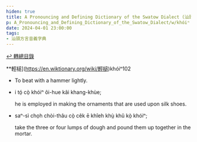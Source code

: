 ```yaml
---
hiden: true
title: A Pronouncing and Defining Dictionary of the Swatow Dialect (汕頭方言音義字典) / khóiⁿ
p: A_Pronouncing_and_Defining_Dictionary_of_the_Swatow_Dialect/w/khóiⁿ
date: 2024-04-01 23:00:00
tags: 
- 汕頭方言音義字典
---
```


[↩️ 轉總目錄](/A_Pronouncing_and_Defining_Dictionary_of_the_Swatow_Dialect)


**輕槌](https://en.wiktionary.org/wiki/輕槌)khóiⁿ102
- To beat with a hammer lightly.

- i tó̤ cò̤ khóiⁿ ôi-hue kâi khang-khùe;

  he is employed in making the ornaments that are used upon silk shoes.

- saⁿ-sì cho̤h chòi-thâu cò̤ cêk ē khîeh khṳ̀ khŭ kò̤ khóiⁿ;

  take the three or four lumps of dough and pound them up together in the mortar.